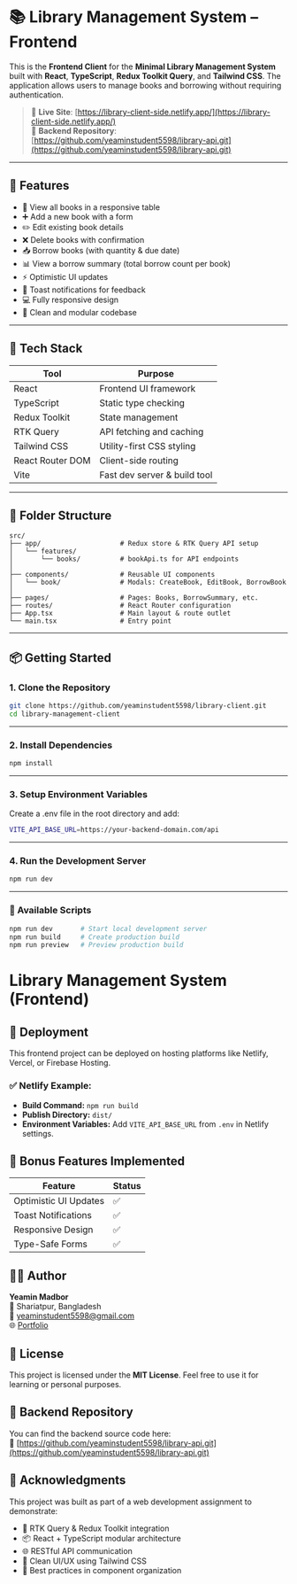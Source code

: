 # 📚 Library Management System – Frontend

This is the **Frontend Client** for the **Minimal Library Management System** built with **React**, **TypeScript**, **Redux Toolkit Query**, and **Tailwind CSS**. The application allows users to manage books and borrowing without requiring authentication.

> 🔗 **Live Site**: [https://library-client-side.netlify.app/](https://library-client-side.netlify.app/)  
> 🔗 **Backend Repository**: [https://github.com/yeaminstudent5598/library-api.git](https://github.com/yeaminstudent5598/library-api.git)

---

## 🚀 Features

- 📖 View all books in a responsive table
- ➕ Add a new book with a form
- ✏️ Edit existing book details
- ❌ Delete books with confirmation
- 📥 Borrow books (with quantity & due date)
- 📊 View a borrow summary (total borrow count per book)
- ⚡ Optimistic UI updates
- 🔔 Toast notifications for feedback
- 💻 Fully responsive design
- 🧼 Clean and modular codebase

---

## 🧪 Tech Stack

| Tool             | Purpose                          |
|------------------|----------------------------------|
| React            | Frontend UI framework            |
| TypeScript       | Static type checking              |
| Redux Toolkit    | State management                 |
| RTK Query        | API fetching and caching         |
| Tailwind CSS     | Utility-first CSS styling        |
| React Router DOM | Client-side routing              |
| Vite             | Fast dev server & build tool     |

---


## 📁 Folder Structure

```
src/
├── app/                    # Redux store & RTK Query API setup
│   └── features/
│       └── books/          # bookApi.ts for API endpoints
│
├── components/             # Reusable UI components
│   └── book/               # Modals: CreateBook, EditBook, BorrowBook
│
├── pages/                  # Pages: Books, BorrowSummary, etc.
├── routes/                 # React Router configuration
├── App.tsx                 # Main layout & route outlet
└── main.tsx                # Entry point

```

---

## 📦 Getting Started

### 1. Clone the Repository

```bash
git clone https://github.com/yeaminstudent5598/library-client.git
cd library-management-client
```
---
### 2. Install Dependencies

```bash
npm install
```
---

### 3. Setup Environment Variables
Create a .env file in the root directory and add:

```bash
VITE_API_BASE_URL=https://your-backend-domain.com/api
```
---

### 4. Run the Development Server

```bash
npm run dev
```
---

### 🧪 Available Scripts

```bash
npm run dev       # Start local development server
npm run build     # Create production build
npm run preview   # Preview production build
```
# Library Management System (Frontend)

## 📄 Deployment
This frontend project can be deployed on hosting platforms like Netlify, Vercel, or Firebase Hosting.

### ✅ Netlify Example:
- **Build Command:** `npm run build`
- **Publish Directory:** `dist/`
- **Environment Variables:** Add `VITE_API_BASE_URL` from `.env` in Netlify settings.

## 🌟 Bonus Features Implemented

| Feature                  | Status |
|--------------------------|--------|
| Optimistic UI Updates    | ✅     |
| Toast Notifications      | ✅     |
| Responsive Design        | ✅     |
| Type-Safe Forms          | ✅     |

## 👨‍💻 Author
**Yeamin Madbor**  
📍 Shariatpur, Bangladesh  
📧 yeaminstudent5598@gmail.com  
🌐 [Portfolio](https://glittering-halva-b2861e.netlify.app/)

## 📜 License
This project is licensed under the **MIT License**. Feel free to use it for learning or personal purposes.

## 📂 Backend Repository
You can find the backend source code here:  
🔗 [https://github.com/yeaminstudent5598/library-api.git](https://github.com/yeaminstudent5598/library-api.git)

## 🙏 Acknowledgments
This project was built as part of a web development assignment to demonstrate:

- 🔧 RTK Query & Redux Toolkit integration
- 📦 React + TypeScript modular architecture
- 🌐 RESTful API communication
- 🎨 Clean UI/UX using Tailwind CSS
- 📁 Best practices in component organization




